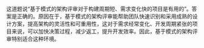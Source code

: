 这道题说“基于模式的架构评审对于构建周期短、需求变化快的项目是有用的”。答案是正确的。原因在于，基于模式的架构评审能帮助团队快速识别和采用成熟的设计方案，提高架构的灵活性和可重用性，这对于需求经常变化、开发周期紧张的项目来说，可以加快决策过程，减少返工，提升开发效率。因此，基于模式的架构评审特别适合这种环境。